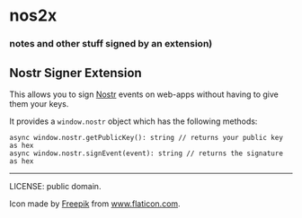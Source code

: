 # nos2x
### notes and other stuff signed by an extension)

## Nostr Signer Extension

This allows you to sign [Nostr](https://github.com/fiatjaf/nostr) events on web-apps without having to give them your keys.

It provides a `window.nostr` object which has the following methods:

```
async window.nostr.getPublicKey(): string // returns your public key as hex
async window.nostr.signEvent(event): string // returns the signature as hex
```

---

LICENSE: public domain.

Icon made by <a href="https://www.freepik.com" title="Freepik">Freepik</a> from <a href="https://www.flaticon.com/" title="Flaticon">www.flaticon.com</a>.

